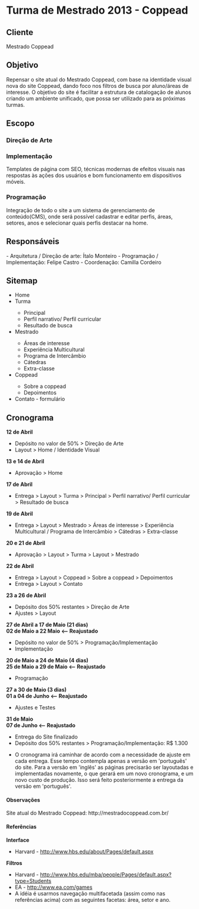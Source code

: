 Turma de Mestrado 2013 - Coppead
================================

<h2>Cliente</h2>
Mestrado Coppead

<h2>Objetivo</h2>
Repensar o site atual do Mestrado Coppead, com base na identidade visual nova do site Coppead, dando foco nos filtros de busca por aluno/áreas de interesse. O objetivo do site é facilitar a estrutura de catalogação de alunos criando um ambiente unificado, que possa ser utilizado para as próximas turmas.

<h2>Escopo</h2>

<h3>Direção de Arte</h3>

<h3>Implementação</h3>
Templates de página com SEO, técnicas modernas de efeitos visuais nas respostas às ações dos usuários e bom funcionamento em dispositivos móveis.

<h3>Programação</h3>
Integração de todo o site a um sistema de gerenciamento de conteúdo(CMS), onde será possível cadastrar e editar perfis, áreas, setores, anos e selecionar quais perfis destacar na home.

<h2>Responsáveis</h2>
- Arquitetura / Direção de arte: Ítalo Monteiro
- Programação / Implementação: Felipe Castro
- Coordenação: Camilla Cordeiro
		

<h2>Sitemap</h2>

<ul>
<li>Home</li>

<li>Turma</li>
    <ul>
	<li>Principal</li>
	<li>Perfil narrativo/ Perfil curricular</li>
	<li>Resultado de busca</li>
    </ul>

<li>Mestrado</li>
    <ul>
	<li>Áreas de interesse</li>
	<li>Experiência Multicultural</li>
	<li>Programa de Intercâmbio</li>
	<li>Cátedras</li>
	<li>Extra-classe</li>
    </ul>

<li>Coppead</li>
    <ul>
	<li>Sobre a coppead</li>
	<li>Depoimentos</li>
    </ul>

<li>Contato - formulário</li>
</ul>


<h2>Cronograma</h2>

<b>12 de Abril</b>
- Depósito no valor de 50% > Direção de Arte
- Layout > Home / Identidade Visual

<b>13 e 14 de Abril</b>
- Aprovação > Home

<b>17 de Abril</b>
- Entrega > Layout > Turma > Principal > Perfil narrativo/ Perfil curricular > Resultado de busca

<b>19 de Abril</b>
- Entrega > Layout > Mestrado > Áreas de interesse > Experiência Multicultural / Programa de Intercâmbio > Cátedras > Extra-classe

<b>20 e 21 de Abril</b>
- Aprovação > Layout > Turma > Layout > Mestrado

<b>22 de Abril</b>
- Entrega > Layout > Coppead > Sobre a coppead > Depoimentos
- Entrega > Layout > Contato

<b>23 a 26 de Abril</b>
- Depósito dos 50% restantes > Direção de Arte
- Ajustes > Layout

<b>27 de Abril a 17 de Maio (21 dias)</b><br />
<b>02 de Maio a 22 Maio <-- Reajustado</b>
- Depósito no valor de 50% > Programação/Implementação
- Implementação

<b>20 de Maio a 24 de Maio (4 dias)</b><br />
<b>25 de Maio a 29 de Maio <-- Reajustado</b>
- Programação

<b>27 a 30 de Maio (3 dias)</b><br />
<b>01 a 04 de Junho <-- Reajustado</b>
- Ajustes e Testes

<b>31 de Maio</b><br />
<b>07 de Junho <-- Reajustado</b>
- Entrega do Site finalizado
- Depósito dos 50% restantes > Programação/Implementação: R$ 1.300


* O cronograma irá caminhar de acordo com a necessidade de ajuste em cada entrega. Esse tempo contempla apenas a versão em 'português' do site. Para a versão em 'inglês' as páginas precisarão ser layoutadas e implementadas novamente, o que gerará em um novo cronograma, e um novo custo de produção. Isso será feito posteriormente a entrega da versão em 'português'.


<h4>Observações</h4>
Site atual do Mestrado Coppead: http://mestradocoppead.com.br/

<h4>Referências</h4>

<b>Interface</b>
- Harvard - http://www.hbs.edu/about/Pages/default.aspx

<b>Filtros</b>
- Harvard - http://www.hbs.edu/mba/people/Pages/default.aspx?type=Students
- EA - http://www.ea.com/games
- A idéia é usarmos navegação multifacetada (assim como nas referências acima) com as seguintes facetas: área, setor e ano.
